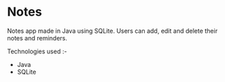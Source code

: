 # Notes
Notes app made in Java using SQLite. Users can add, edit and delete their notes and reminders.

Technologies used :-

- Java
- SQLite
 
